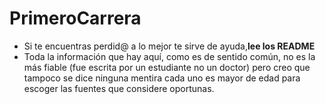# PrimeroCarrera
- Si te encuentras perdid@ a lo mejor te sirve de ayuda,**lee los README**
- Toda la información que hay aquí, como es de sentido común, no es la más fiable (fue escrita por un estudiante no un doctor) pero creo que tampoco se dice ninguna mentira cada uno es mayor de edad para escoger las fuentes que considere oportunas.
